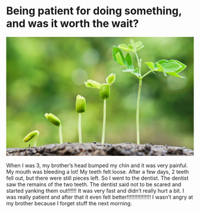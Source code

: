 # Being patient for doing something, and was it worth the wait?

![Be patient](/images/being-patient.jpg "Be patient")

When I was 3, my brother’s head bumped my chin and it was very painful. My mouth was bleeding a lot! My teeth felt loose. After a few days, 2 teeth fell out, but there were still pieces left. So I went to the dentist. The dentist saw the remains of the two teeth. The dentist said not to be scared and started yanking them out!!!!!! It was very fast and didn’t really hurt a bit. I was really patient and after that it even felt better!!!!!!!!!!!!!!!! I wasn’t angry at my brother because I forget stuff the next morning.
